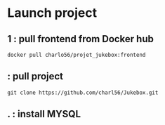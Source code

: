 # Launch project

## 1 : pull frontend from Docker hub
```
docker pull charlo56/projet_jukebox:frontend
```

## : pull project
```
git clone https://github.com/charl56/Jukebox.git
```

## . : install MYSQL
```

```